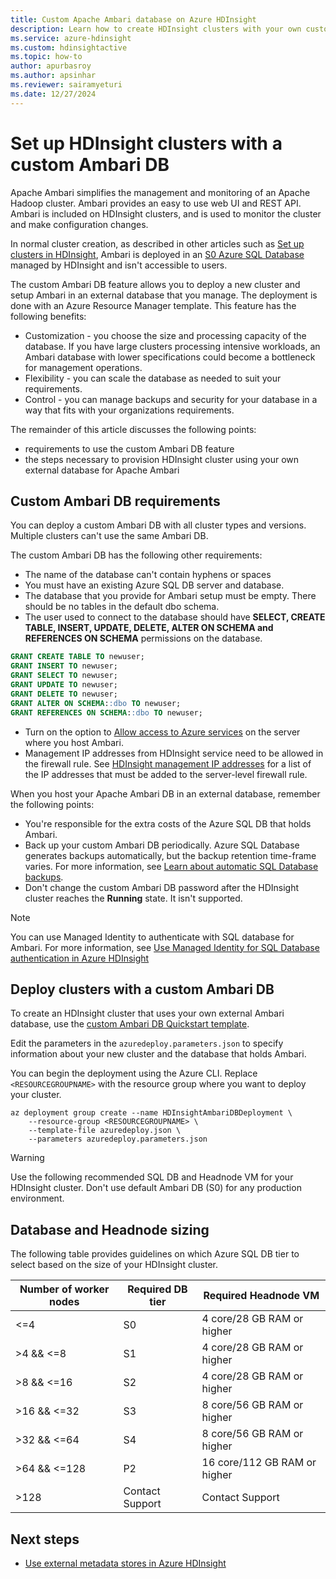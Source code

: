 ```yaml
---
title: Custom Apache Ambari database on Azure HDInsight
description: Learn how to create HDInsight clusters with your own custom Apache Ambari database.
ms.service: azure-hdinsight
ms.custom: hdinsightactive
ms.topic: how-to
author: apurbasroy
ms.author: apsinhar
ms.reviewer: sairamyeturi
ms.date: 12/27/2024
---
```

# Set up HDInsight clusters with a custom Ambari DB

Apache Ambari simplifies the management and monitoring of an Apache Hadoop cluster. Ambari provides an easy to use web UI and REST API. Ambari is included on HDInsight clusters, and is used to monitor the cluster and make configuration changes.

In normal cluster creation, as described in other articles such as [Set up clusters in HDInsight](hdinsight-hadoop-provision-linux-clusters.md), Ambari is deployed in an [S0 Azure SQL Database](/azure/azure-sql/database/resource-limits-dtu-single-databases#standard-service-tier) managed by HDInsight and isn't accessible to users.

The custom Ambari DB feature allows you to deploy a new cluster and setup Ambari in an external database that you manage. The deployment is done with an Azure Resource Manager template. This feature has the following benefits:

- Customization - you choose the size and processing capacity of the database. If you have large clusters processing intensive workloads, an Ambari database with lower specifications could become a bottleneck for management operations.
- Flexibility - you can scale the database as needed to suit your requirements.
- Control - you can manage backups and security for your database in a way that fits with your organizations requirements.

The remainder of this article discusses the following points:

- requirements to use the custom Ambari DB feature
- the steps necessary to provision HDInsight cluster using your own external database for Apache Ambari

## Custom Ambari DB requirements

You can deploy a custom Ambari DB with all cluster types and versions. Multiple clusters can't use the same Ambari DB.

The custom Ambari DB has the following other requirements:

- The name of the database can't contain hyphens or spaces
- You must have an existing Azure SQL DB server and database.
- The database that you provide for Ambari setup must be empty. There should be no tables in the default dbo schema.
- The user used to connect to the database should have **SELECT, CREATE TABLE, INSERT, UPDATE, DELETE, ALTER ON SCHEMA and REFERENCES ON SCHEMA** permissions on the database.
```sql
GRANT CREATE TABLE TO newuser;
GRANT INSERT TO newuser;
GRANT SELECT TO newuser;
GRANT UPDATE TO newuser;
GRANT DELETE TO newuser;
GRANT ALTER ON SCHEMA::dbo TO newuser;
GRANT REFERENCES ON SCHEMA::dbo TO newuser;
```

- Turn on the option to [Allow access to Azure services](/azure/azure-sql/database/vnet-service-endpoint-rule-overview#azure-portal-steps) on the server where you host Ambari.
- Management IP addresses from HDInsight service need to be allowed in the firewall rule. See [HDInsight management IP addresses](hdinsight-management-ip-addresses.md) for a list of the IP addresses that must be added to the server-level firewall rule.

When you host your Apache Ambari DB in an external database, remember the following points:

- You're responsible for the extra costs of the Azure SQL DB that holds Ambari.
- Back up your custom Ambari DB periodically. Azure SQL Database generates backups automatically, but the backup retention time-frame varies. For more information, see [Learn about automatic SQL Database backups](/azure/azure-sql/database/automated-backups-overview).
- Don't change the custom Ambari DB password after the HDInsight cluster reaches the **Running** state. It isn't supported. 

> [!NOTE]
> You can use Managed Identity to authenticate with SQL database for Ambari. For more information, see [Use Managed Identity for SQL Database authentication in Azure HDInsight](./use-managed-identity-for-sql-database-authentication-in-azure-hdinsight.md)


## Deploy clusters with a custom Ambari DB

To create an HDInsight cluster that uses your own external Ambari database, use the [custom Ambari DB Quickstart template](https://github.com/Azure/azure-quickstart-templates/tree/master/quickstarts/microsoft.hdinsight/hdinsight-custom-ambari-db).

Edit the parameters in the `azuredeploy.parameters.json` to specify information about your new cluster and the database that holds Ambari.

You can begin the deployment using the Azure CLI. Replace `<RESOURCEGROUPNAME>` with the resource group where you want to deploy your cluster.

```azurecli
az deployment group create --name HDInsightAmbariDBDeployment \
    --resource-group <RESOURCEGROUPNAME> \
    --template-file azuredeploy.json \
    --parameters azuredeploy.parameters.json
```


> [!WARNING]
> Use the following recommended SQL DB and Headnode VM for your HDInsight cluster. Don't use default Ambari DB (S0) for any production environment. 
>

## Database and Headnode sizing

The following table provides guidelines on which Azure SQL DB tier to select based on the size of your HDInsight cluster.

| Number of worker nodes | Required DB tier | Required Headnode VM |
|---|---|---|
| <=4 | S0 | 4 core/28 GB RAM or higher |
| >4 && <=8 | S1 | 4 core/28 GB RAM or higher |
| >8 && <=16 | S2 | 4 core/28 GB RAM or higher |
| >16 && <=32 | S3 | 8 core/56 GB RAM or higher |
| >32 && <=64 | S4 | 8 core/56 GB RAM or higher |
| >64 && <=128 | P2 | 16 core/112 GB RAM or higher |
| >128 | Contact Support | Contact Support |

## Next steps

- [Use external metadata stores in Azure HDInsight](hdinsight-use-external-metadata-stores.md)
